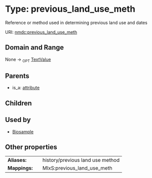 
# Type: previous_land_use_meth


Reference or method used in determining previous land use and dates

URI: [nmdc:previous_land_use_meth](https://microbiomedata/meta/previous_land_use_meth)


## Domain and Range

None ->  <sub>OPT</sub> [TextValue](TextValue.md)

## Parents

 *  is_a: [attribute](attribute.md)

## Children


## Used by

 * [Biosample](Biosample.md)

## Other properties

|  |  |  |
| --- | --- | --- |
| **Aliases:** | | history/previous land use method |
| **Mappings:** | | MIxS:previous_land_use_meth |

